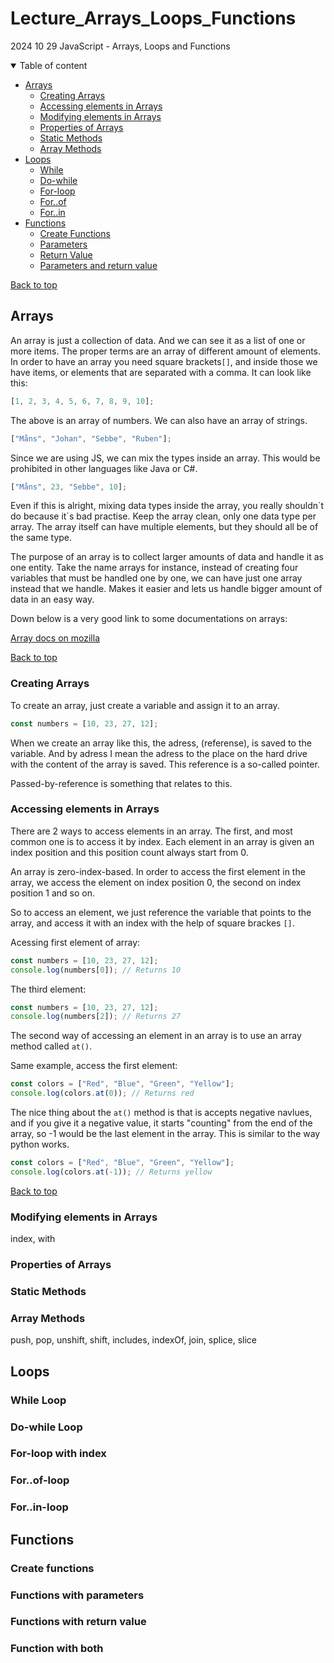 # Lecture_Arrays_Loops_Functions

2024 10 29 JavaScript - Arrays, Loops and Functions

<details open>
 <summary>Table of content</summary>

- [Arrays](#arrays)
  - [Creating Arrays](#creating-arrays)
  - [Accessing elements in Arrays](#accessing-elements-in-arrays)
  - [Modifying elements in Arrays](#modifying-elements-in-arrays)
  - [Properties of Arrays](#properties-of-arrays)
  - [Static Methods](#static-methods)
  - [Array Methods](#array-methods)
- [Loops](#loops)
  - [While](#while-loop)
  - [Do-while](#do-while-loop)
  - [For-loop](#for-loop-with-index)
  - [For..of](#forof-loop)
  - [For..in](#forin-loop)
- [Functions](#functions)
  - [Create Functions](#create-functions)
  - [Parameters](#functions-with-parameters)
  - [Return Value](#functions-with-return-value)
  - [Parameters and return value](#functions-with-return-value)
  </details>

[Back to top](#Lecture_Arrays_Loops_Functions)

## Arrays

An array is just a collection of data. And we can see it as a list of one or more items. The proper terms are an array of different amount of elements. <br>
In order to have an array you need square brackets`[]`, and inside those we have items, or elements that are separated with a comma. It can look like this:

```js
[1, 2, 3, 4, 5, 6, 7, 8, 9, 10];
```

The above is an array of numbers. We can also have an array of strings.

```js
["Måns", "Johan", "Sebbe", "Ruben"];
```

Since we are using JS, we can mix the types inside an array. This would be prohibited in other languages like Java or C#.

```js
["Måns", 23, "Sebbe", 10];
```

Even if this is alright, mixing data types inside the array, you really shouldn´t do because it´s bad practise. Keep the array clean, only one data type per array. The array itself can have multiple elements, but they should all be of the same type.

The purpose of an array is to collect larger amounts of data and handle it as one entity. Take the name arrays for instance, instead of creating four variables that must be handled one by one, we can have just one array instead that we handle. Makes it easier and lets us handle bigger amount of data in an easy way.

Down below is a very good link to some documentations on arrays:

[Array docs on mozilla](https://developer.mozilla.org/en-US/docs/Web/JavaScript/Reference/Global_Objects/Array)

[Back to top](#Lecture_Arrays_Loops_Functions)

### Creating Arrays

To create an array, just create a variable and assign it to an array.

```js
const numbers = [10, 23, 27, 12];
```

When we create an array like this, the adress, (referense), is saved to the variable. And by adress I mean the adress to the place on the hard drive with the content of the array is saved. This reference is a so-called pointer. 

Passed-by-reference is something that relates to this. 

### Accessing elements in Arrays

There are 2 ways to access elements in an array. The first, and most common one is to access it by index. Each element in an array is given an index position and this position count always start from 0. 

An array is zero-index-based. In order to access the first element in the array, we access the element on index position 0, the second on index position 1 and so on.

So to access an element, we just reference the variable that points to the array, and access it with an index with the help of square brackes `[]`.

Acessing first element of array:

```js
const numbers = [10, 23, 27, 12];
console.log(numbers[0]); // Returns 10
```

The third element: 

```js
const numbers = [10, 23, 27, 12];
console.log(numbers[2]); // Returns 27
```

The second way of accessing an element in an array is to use an array method called `at()`. 

Same example, access the first element:

```js
const colors = ["Red", "Blue", "Green", "Yellow"];
console.log(colors.at(0)); // Returns red
```

The nice thing about the `at()` method is that is accepts negative navlues, and if you give it a negative value, it starts "counting" from the end of the array, so -1 would be the last element in the array. This is similar to the way python works. 

```js
const colors = ["Red", "Blue", "Green", "Yellow"];
console.log(colors.at(-1)); // Returns yellow
```

[Back to top](#Lecture_Arrays_Loops_Functions)


### Modifying elements in Arrays

index, with

### Properties of Arrays

### Static Methods

### Array Methods

push, pop, unshift, shift, includes, indexOf, join, splice, slice

## Loops

### While Loop

### Do-while Loop

### For-loop with index

### For..of-loop

### For..in-loop

## Functions

### Create functions

### Functions with parameters

### Functions with return value

### Function with both
